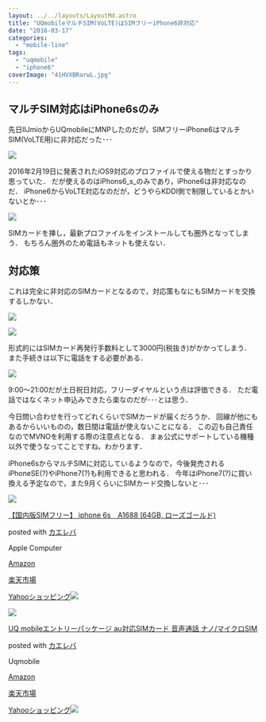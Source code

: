 ```yaml
---
layout: ../../layouts/LayoutMd.astro
title: "UQmobileマルチSIM(VoLTE)はSIMフリーiPhone6非対応"
date: "2016-03-17"
categories: 
  - "mobile-line"
tags: 
  - "uqmobile"
  - "iphone6"
coverImage: "41HVXBRarwL.jpg"
---
```


## マルチSIM対応はiPhone6sのみ

先日IIJmioからUQmobileにMNPしたのだが，SIMフリーiPhone6はマルチSIM(VoLTE用)に非対応だった･･･

[![](https://www.evernote.com/shard/s21/sh/cf500d70-ac31-4347-981b-d637ff56b74f/81b4592fa791af9c/res/62417c07-1ce1-47d7-886f-b4de5e55a837/%E3%82%B9%E3%82%AF%E3%83%AA%E3%83%BC%E3%83%B3%E3%82%B7%E3%83%A7%E3%83%83%E3%83%88_031816_065456_AM.jpg?resizeSmall&width=832)](https://www.evernote.com/shard/s21/sh/cf500d70-ac31-4347-981b-d637ff56b74f/81b4592fa791af9c)

2016年2月19日に発表されたiOS9対応のプロファイルで使える物だとすっかり思っていた． だが使えるのはiPhons6\_s\_のみであり，iPhone6は非対応なのだ． iPhone6からVoLTE対応なのだが，どうやらKDDI側で制限しているとかいないとか･･･

[![](https://www.evernote.com/shard/s21/sh/cf500d70-ac31-4347-981b-d637ff56b74f/81b4592fa791af9c/res/1ec3beda-8e30-4e5c-a646-4dee029d2a8f/Evernote%20Camera%20Roll%2020160318%20065945.png?resizeSmall&width=832)](https://www.evernote.com/shard/s21/sh/cf500d70-ac31-4347-981b-d637ff56b74f/81b4592fa791af9c)

SIMカードを挿し，最新プロファイルをインストールしても圏外となってしまう． もちろん圏外のため電話もネットも使えない．

## 対応策

これは完全に非対応のSIMカードとなるので，対応策もなにもSIMカードを交換するしかない．

[![](https://www.evernote.com/shard/s21/sh/cf500d70-ac31-4347-981b-d637ff56b74f/81b4592fa791af9c/res/a60be8fc-5d3e-475e-b939-bf592903a474/%E3%82%B9%E3%82%AF%E3%83%AA%E3%83%BC%E3%83%B3%E3%82%B7%E3%83%A7%E3%83%83%E3%83%88_031816_070411_AM.jpg?resizeSmall&width=832)](https://www.evernote.com/shard/s21/sh/cf500d70-ac31-4347-981b-d637ff56b74f/81b4592fa791af9c)

[![](https://www.evernote.com/shard/s21/sh/cf500d70-ac31-4347-981b-d637ff56b74f/81b4592fa791af9c/res/869ca49a-99bc-4210-a1a5-9123107a0d34/%E3%82%B9%E3%82%AF%E3%83%AA%E3%83%BC%E3%83%B3%E3%82%B7%E3%83%A7%E3%83%83%E3%83%88_031816_070519_AM.jpg?resizeSmall&width=832)](https://www.evernote.com/shard/s21/sh/cf500d70-ac31-4347-981b-d637ff56b74f/81b4592fa791af9c)

形式的にはSIMカード再発行手数料として3000円(税抜き)がかかってしまう． また手続きは以下に電話をする必要がある．

[![](https://www.evernote.com/shard/s21/sh/cf500d70-ac31-4347-981b-d637ff56b74f/81b4592fa791af9c/res/19426818-b97b-4071-ad6d-b62420525fb2/%E3%82%B9%E3%82%AF%E3%83%AA%E3%83%BC%E3%83%B3%E3%82%B7%E3%83%A7%E3%83%83%E3%83%88_031816_070659_AM.jpg?resizeSmall&width=832)](https://www.evernote.com/shard/s21/sh/cf500d70-ac31-4347-981b-d637ff56b74f/81b4592fa791af9c)

9:00～21:00だが土日祝日対応，フリーダイヤルという点は評価できる． ただ電話ではなくネット申込みできたら楽なのだが･･･とは思う．

今日問い合わせを行ってどれくらいでSIMカードが届くだろうか． 回線が他にもあるからいいものの，数日間は電話が使えないことになる． この辺も自己責任なのでMVNOを利用する際の注意点となる． まぁ公式にサポートしている機種以外で使うなってことですね，わかります．

iPhone6sからマルチSIMに対応しているようなので，今後発売されるiPhoneSE(?)やiPhone7(?)も利用できると思われる． 今年はiPhone7(?)に買い換える予定なので，また9月くらいにSIMカード交換しないと･･･

[![](images/41HVXBRarwL._SL160_.jpg)](https://www.amazon.co.jp/exec/obidos/ASIN/B015RABICQ/mizuka123-22/ref=nosim/)

[【国内版SIMフリー】 iphone 6s　A1688 (64GB, ローズゴールド)](https://www.amazon.co.jp/exec/obidos/ASIN/B015RABICQ/mizuka123-22/ref=nosim/)

posted with [カエレバ](http://kaereba.com)

Apple Computer

[Amazon](http://www.amazon.co.jp/gp/search?keywords=%81y%8D%91%93%E0%94%C5SIM%83t%83%8A%81%5B%81z%20iphone%206s%81%40A1688%20%2864GB%2C%20%83%8D%81%5B%83Y%83S%81%5B%83%8B%83h%29&__mk_ja_JP=%83J%83%5E%83J%83i&tag=mizuka123-22)

[楽天市場](http://hb.afl.rakuten.co.jp/hgc/032b53ee.4b34c5ee.0f4a541e.f440145e/?pc=http%3A%2F%2Fsearch.rakuten.co.jp%2Fsearch%2Fmall%2F%25E3%2580%2590%25E5%259B%25BD%25E5%2586%2585%25E7%2589%2588SIM%25E3%2583%2595%25E3%2583%25AA%25E3%2583%25BC%25E3%2580%2591%2520iphone%25206s%25E3%2580%2580A1688%2520%252864GB%252C%2520%25E3%2583%25AD%25E3%2583%25BC%25E3%2582%25BA%25E3%2582%25B4%25E3%2583%25BC%25E3%2583%25AB%25E3%2583%2589%2529%2F-%2Ff.1-p.1-s.1-sf.0-st.A-v.2%3Fx%3D0%26scid%3Daf_ich_link_urltxt%26m%3Dhttp%3A%2F%2Fm.rakuten.co.jp%2F)

[Yahooショッピング![](//ad.jp.ap.valuecommerce.com/servlet/gifbanner?sid=3066752&pid=881990642)](//ck.jp.ap.valuecommerce.com/servlet/referral?sid=3066752&pid=881990642&vc_url=http%3A%2F%2Fsearch.shopping.yahoo.co.jp%2Fsearch%3Fp%3D%25E3%2580%2590%25E5%259B%25BD%25E5%2586%2585%25E7%2589%2588SIM%25E3%2583%2595%25E3%2583%25AA%25E3%2583%25BC%25E3%2580%2591%2520iphone%25206s%25E3%2580%2580A1688%2520%252864GB%252C%2520%25E3%2583%25AD%25E3%2583%25BC%25E3%2582%25BA%25E3%2582%25B4%25E3%2583%25BC%25E3%2583%25AB%25E3%2583%2589%2529)

[![](images/51QjSf42%2BuL._SL160_.jpg)](https://www.amazon.co.jp/exec/obidos/ASIN/B016B4FGXE/mizuka123-22/ref=nosim/)

[UQ mobileエントリーパッケージ au対応SIMカード 音声通話 ナノ/マイクロSIM](https://www.amazon.co.jp/exec/obidos/ASIN/B016B4FGXE/mizuka123-22/ref=nosim/)

posted with [カエレバ](http://kaereba.com)

Uqmobile

[Amazon](http://www.amazon.co.jp/gp/search?keywords=UQ%20mobile%83G%83%93%83g%83%8A%81%5B%83p%83b%83P%81%5B%83W%20au%91%CE%89%9ESIM%83J%81%5B%83h%20%89%B9%90%BA%92%CA%98b%20%83i%83m%2F%83%7D%83C%83N%83%8DSIM&__mk_ja_JP=%83J%83%5E%83J%83i&tag=mizuka123-22)

[楽天市場](http://hb.afl.rakuten.co.jp/hgc/032b53ee.4b34c5ee.0f4a541e.f440145e/?pc=http%3A%2F%2Fsearch.rakuten.co.jp%2Fsearch%2Fmall%2FUQ%2520mobile%25E3%2582%25A8%25E3%2583%25B3%25E3%2583%2588%25E3%2583%25AA%25E3%2583%25BC%25E3%2583%2591%25E3%2583%2583%25E3%2582%25B1%25E3%2583%25BC%25E3%2582%25B8%2520au%25E5%25AF%25BE%25E5%25BF%259CSIM%25E3%2582%25AB%25E3%2583%25BC%25E3%2583%2589%2520%25E9%259F%25B3%25E5%25A3%25B0%25E9%2580%259A%25E8%25A9%25B1%2520%25E3%2583%258A%25E3%2583%258E%252F%25E3%2583%259E%25E3%2582%25A4%25E3%2582%25AF%25E3%2583%25ADSIM%2F-%2Ff.1-p.1-s.1-sf.0-st.A-v.2%3Fx%3D0%26scid%3Daf_ich_link_urltxt%26m%3Dhttp%3A%2F%2Fm.rakuten.co.jp%2F)

[Yahooショッピング![](//ad.jp.ap.valuecommerce.com/servlet/gifbanner?sid=3066752&pid=881990642)](//ck.jp.ap.valuecommerce.com/servlet/referral?sid=3066752&pid=881990642&vc_url=http%3A%2F%2Fsearch.shopping.yahoo.co.jp%2Fsearch%3Fp%3DUQ%2520mobile%25E3%2582%25A8%25E3%2583%25B3%25E3%2583%2588%25E3%2583%25AA%25E3%2583%25BC%25E3%2583%2591%25E3%2583%2583%25E3%2582%25B1%25E3%2583%25BC%25E3%2582%25B8%2520au%25E5%25AF%25BE%25E5%25BF%259CSIM%25E3%2582%25AB%25E3%2583%25BC%25E3%2583%2589%2520%25E9%259F%25B3%25E5%25A3%25B0%25E9%2580%259A%25E8%25A9%25B1%2520%25E3%2583%258A%25E3%2583%258E%252F%25E3%2583%259E%25E3%2582%25A4%25E3%2582%25AF%25E3%2583%25ADSIM)
